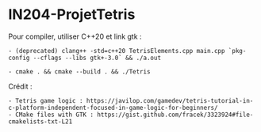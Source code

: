 # IN204-ProjetTetris

Pour compiler, utiliser C++20 et link gtk :

    - (deprecated) clang++ -std=c++20 TetrisElements.cpp main.cpp `pkg-config --cflags --libs gtk+-3.0` && ./a.out
    
    - cmake . && cmake --build . && ./Tetris


Crédit : 

    - Tetris game logic : https://javilop.com/gamedev/tetris-tutorial-in-c-platform-independent-focused-in-game-logic-for-beginners/
    - CMake files with GTK : https://gist.github.com/fracek/3323924#file-cmakelists-txt-L21
